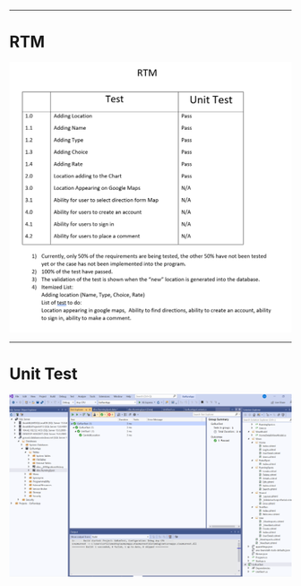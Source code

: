 
___
# RTM
![alt text](https://github.com/topher-chris/RunApp/blob/master/Sprint%20Review/Step17PNG.PNG)

___
# Unit Test
![alt text](https://github.com/topher-chris/RunApp/blob/master/Sprint%20Review/Test.PNG)

